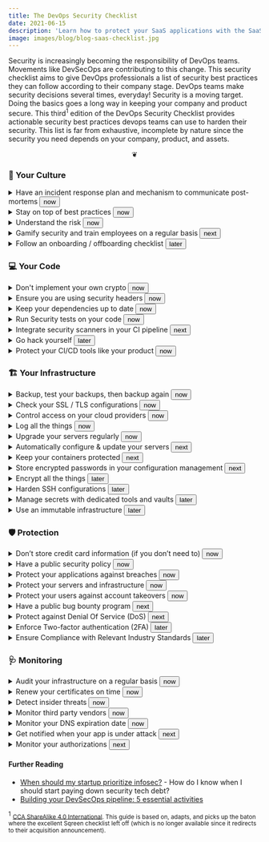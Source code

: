 ```yaml
---
title: The DevOps Security Checklist
date: 2021-06-15
description: 'Learn how to protect your SaaS applications with the SaaS CTO security checklist. Doing the basics goes a long way in keeping your company and product secure.'
image: images/blog/blog-saas-checklist.jpg
---
```


Security is increasingly becoming the responsibility of DevOps teams. Movements like DevSecOps are contributing to this change. This security checklist aims to give DevOps professionals a list of security best practices they can follow according to their company stage. DevOps teams make security decisions several times, everyday! Security is a moving target.  Doing the basics goes a long way in keeping your company and product secure. This third<sup>1</sup> edition of the DevOps Security Checklist provides actionable security best practices devops teams can use to harden their security.  This list is far from exhaustive, incomplete by nature since the security you need depends on your company, product, and assets.

<div onclick="document.body.querySelectorAll('details').forEach((e) => (e.hasAttribute('open')) ? e.removeAttribute('open') : e.setAttribute('open',true))"><center>&#x2766;</center></div>

### 🚀 Your Culture
<details><summary>Have an incident response plan and mechanism to communicate post-mortems <button class=stage>now</button> </summary>

It is not a question of "if" but "when". Evaluate your risks, prepare a proper action plan in case of a breach and communicate properly after the fact.

https://blog.serverdensity.com/how-to-write-a-postmortem/

https://codeascraft.com/2012/05/22/blameless-postmortems/

https://blog.sqreen.io/cybersecurity-risk-assessment-for-startup-cto/

</details>

<details><summary> Stay on top of best practices
 <button class=stage>now
</button></summary>

DevOps is an ever-changing landscape. Ensure that you stay up to date in terms of new technologies, vulnerabilities or best practices.

[https://aws.amazon.com/whitepapers/architecting-for-the-aws-cloud-best-practices/](https://aws.amazon.com/whitepapers/architecting-for-the-aws-cloud-best-practices/)

[https://docs.microsoft.com/en-us/azure/security/azure-security-network-security-best-practices](https://docs.microsoft.com/en-us/azure/security/azure-security-network-security-best-practices)

[http://webopsweekly.com/](http://webopsweekly.com/)

</details><details><summary>Understand the risk
 <button class=stage>now
</button></summary>

The cost of breaches is drastically increasing and security should be taken seriously inside an organization. DevOps engineers should play an important role in advocating for better security practices

[http://www.nttcomsecurity.com/us/uploads/documentdatabase/US_Report_Risk_Value_Public_Approved_v2.pdf](http://www.nttcomsecurity.com/us/uploads/documentdatabase/US_Report_Risk_Value_Public_Approved_v2.pdf)

[http://fortune.com/2016/06/15/data-breach-cost-study-ibm/](http://fortune.com/2016/06/15/data-breach-cost-study-ibm/)

[https://www.troyhunt.com/the-emergence-of-historical-mega-breaches/](https://www.troyhunt.com/the-emergence-of-historical-mega-breaches/)

</details><details><summary>Gamify security and train employees on a regular basis
 <button class=stage>next
</button></summary>

Humans are the weakest links in the security chain. DevOps contribute to the security awareness of all the employees in a company. By explaining how an attacker could infiltrate your company, you will increase the awareness and thus minimize the chance of a hack. Don’t forget fishing and spear-fishing attacks.

[https://www.schneier.com/blog/archives/2008/03/the_security_mi_1.html](https://www.schneier.com/blog/archives/2008/03/the_security_mi_1.html)

[http://www.govtech.com/blogs/lohrmann-on-cybersecurity/Ten-Recommendations-for-Security-Awareness-Programs.html](http://www.govtech.com/blogs/lohrmann-on-cybersecurity/Ten-Recommendations-for-Security-Awareness-Programs.html)

[http://lifehacker.com/5933296/how-can-i-protect-against-hackers-who-use-sneaky-social-engineering-techniques-to-get-into-my-accounts](http://lifehacker.com/5933296/how-can-i-protect-against-hackers-who-use-sneaky-social-engineering-techniques-to-get-into-my-accounts)

</details><details><summary> Follow an onboarding / offboarding checklist
 <button class=stage>later
</button></summary>

This checklist should contain a list of all the steps you need to enforce when an employee, contractor, intern, etc… joins your company. A similar list can also be used when the someone is leaving your team.

[https://www.rippling.com/](https://www.rippling.com/)

[https://about.gitlab.com/handbook/general-onboarding/](https://about.gitlab.com/handbook/general-onboarding/)

[https://about.gitlab.com/handbook/offboarding/](https://about.gitlab.com/handbook/offboarding/)

</details>

### 💻 Your Code
<details><summary>Don't implement your own crypto <button class=stage>now</button></summary>

The problem with cryptography is, that you don’t know you are wrong until you are hacked. So don’t do your own crypto. Use standards instead.

http://crypto.stackexchange.com/questions/43272/why-is-writing-your-own-encryptiondiscouraged

https://download.libsodium.org/doc/

</details>

<details><summary>Ensure you are using security headers
 <button class=stage>now
</button></summary>

Modern browsers support a set of headers dedicated to block certain types of attacks. Make sure you properly implemented all security headers. Don’t forget about the CSP.

[https://securityheaders.io/](https://securityheaders.io/)

[https://myheaders.sqreen.io/](https://myheaders.sqreen.io/)

[https://blog.appcanary.com/2017/http-security-headers.html](https://blog.appcanary.com/2017/http-security-headers.html)

</details><details><summary>Keep your dependencies up to date
 <button class=stage>now
</button></summary>

Third-party libraries can put your application at risk. Make sure you track your vulnerable packages and update them regularly.

[https://www.sqreen.io/](https://www.sqreen.io/)

[https://pyup.io/](https://pyup.io/)

[https://snyk.io/](https://snyk.io/)

[https://nodesource.com/products/certified-modules](https://nodesource.com/products/certified-modules)

</details><details><summary>Run Security tests on your code
 <button class=stage>now
</button></summary>

Static Application Security Testing (SAST) is an easy and fast way to find security vulnerabilities in your code. You can enforce SAST security checks in your CI, but be aware of the high number of false positives that can frustrate developers.

[https://www.owasp.org/index.php/Source_Code_Analysis_Tools](https://www.owasp.org/index.php/Source_Code_Analysis_Tools)

[https://github.com/mre/awesome-static-analysis](https://github.com/mre/awesome-static-analysis)

[https://docs.travis-ci.com/user/coverity-scan](https://docs.travis-ci.com/user/coverity-scan)

</details><details><summary>Integrate security scanners in your CI pipeline
 <button class=stage>next
</button></summary>

Integrate a Dynamic Application Security Testing (DAST) tool in your CI, but just like SAST be aware of the high number of false positives.

[http://www.arachni-scanner.com/](http://www.arachni-scanner.com/)

[https://www.owasp.org/index.php/OWASP_Zed_Attack_Proxy_Project](https://www.owasp.org/index.php/OWASP_Zed_Attack_Proxy_Project)

[https://www.acunetix.com/vulnerability-scanner/](https://www.acunetix.com/vulnerability-scanner/)

</details><details><summary>Go hack yourself
 <button class=stage>later
</button></summary>

If your company doesn’t have yet a structured security team, help create a multidisciplinary Red Team to stress your application and infrastructure. Providing an easy environment for the Red Team to attack the application should be part of the scope of DevOps.

[http://www.devsecops.org/blog/2015/12/10/red-team-pwning-the-hearts-and-minds-one-ticket-at-a-time](http://www.devsecops.org/blog/2015/12/10/red-team-pwning-the-hearts-and-minds-one-ticket-at-a-time)

</details><details><summary>Protect your CI/CD tools like your product
 <button class=stage>now
</button></summary>

Your continuous deployment pipeline is the backbone of your IT. Security should be checked at each step. Your CI builds should fail if you detect a security vulnerability. Store your CI configuration for traceability and audit.

[https://wiki.jenkins-ci.org/display/JENKINS/JobConfigHistory+Plugin](https://wiki.jenkins-ci.org/display/JENKINS/JobConfigHistory+Plugin)

[https://www.slideshare.net/kponiatowski/if-cicd-teams-have-time-for-security-so-do-you](https://www.slideshare.net/kponiatowski/if-cicd-teams-have-time-for-security-so-do-you)

</details>

### 🏗 Your Infrastructure
<details><summary>Backup, test your backups, then backup again <button class=stage>now</button></summary>

Backup all your critical assets. Ensure that you attempt to restore your backups frequently so you can guarantee that they’re working as intended. S3 is a very cheap and effective way to backup your assets. Instrument monitoring to ensure backups and restoration verification are working as intended. Research whether offsite and encrypted backups make sense for your product, infrastructure, and regulatory concerns (PII and user data retention).

MongoDB Backup: https://docs.mongodb.com/manual/core/backups/

Postgresql: https://www.postgresql.org/docs/current/static/backup.html

Linux: http://www.tecmint.com/linux-system-backup-tools/

https://www.dataone.org/best-practices/ensure-integrity-and-accessibility-whenmaking-backups-data

https://docs.aws.amazon.com/AmazonRDS/latest/UserGuide/USER_WorkingWithAutomatedBackups.html

https://aws.amazon.com/getting-started/backup-files-to-amazon-s3/

https://www.tarsnap.com/

https://quay.io/


</details>

<details><summary>Check your SSL / TLS configurations
 <button class=stage>now
</button></summary>

Use free tools to scan your infrastructure regularly and make sure the SSL configurations are correct.

[https://observatory.mozilla.org/](https://observatory.mozilla.org/)

[https://www.ssllabs.com/](https://www.ssllabs.com/)

[https://diogomonica.com/2015/12/29/from-double-f-to-double-a/](https://diogomonica.com/2015/12/29/from-double-f-to-double-a/)

</details><details><summary>Control access on your cloud providers
 <button class=stage>now
</button></summary>

The best way to protect your services (database, file storage) is to not use passwords at all. Use the built-in Identity and Access Management (IAM) functions to securely control access to your ressources.

[http://docs.aws.amazon.com/IAM/latest/UserGuide/introduction.html](http://docs.aws.amazon.com/IAM/latest/UserGuide/introduction.html)

[https://cloud.google.com/compute/docs/access/create-enable-service-accounts-for-instances](https://cloud.google.com/compute/docs/access/create-enable-service-accounts-for-instances)

</details><details><summary>Log all the things
 <button class=stage>now
</button></summary>

Infrastructure logs and application logs are your most precious allies for investigating a data breach. Make sure your logs are stored somewhere safe and central. Also make sure you whitelist- or blacklist-specific incoming data to avoid storing personally identifiable information (PII) data.

[https://qbox.io/blog/welcome-to-the-elk-stack-elasticsearch-logstash-kibana](https://qbox.io/blog/welcome-to-the-elk-stack-elasticsearch-logstash-kibana)

[https://www.loggly.com/](https://www.loggly.com/)

</details><details><summary>Upgrade your servers regularly
 <button class=stage>now
</button></summary>

Server packages and libraries are often updated when security vulnerabilities are found. You should update them as soon as a security vulnerability is found.

[https://www.ubuntu.com/usn/](https://www.ubuntu.com/usn/)

[https://help.ubuntu.com/community/AutomaticSecurityUpdates](https://help.ubuntu.com/community/AutomaticSecurityUpdates)

[https://access.redhat.com/security/vulnerabilities](https://access.redhat.com/security/vulnerabilities)

</details><details><summary>Automatically configure & update your servers
 <button class=stage>next
</button></summary>

An automated configuration management tool helps you ensure that your servers are updated and secured.

**Chef:** [https://learn.chef.io/tutorials/](https://learn.chef.io/tutorials/)

**Puppet:** [https://www.digitalocean.com/community/tutorials/how-to-install-puppet-4-in-a-master-agent-setup-on-ubuntu-14-04](https://www.digitalocean.com/community/tutorials/how-to-install-puppet-4-in-a-master-agent-setup-on-ubuntu-14-04)

**Ansible:** [http://docs.ansible.com/ansible/intro_getting_started.html](http://docs.ansible.com/ansible/intro_getting_started.html)

**Salt:** [https://docs.saltstack.com/en/latest/topics/tutorials/walkthrough.html](https://docs.saltstack.com/en/latest/topics/tutorials/walkthrough.html)

</details><details><summary>Keep your containers protected
 <button class=stage>next
</button></summary>

Use Docker (or Kubernetes), and ensure that they are patched and secure.
Use tools to automatically update and scan your containers for security vulnerabilities.

[https://www.docker.com/docker-security](https://www.docker.com/docker-security)

[https://docs.docker.com/docker-cloud/builds/image-scan/](https://docs.docker.com/docker-cloud/builds/image-scan/)

[https://jpetazzo.github.io/2015/05/27/docker-images-vulnerabilities/](https://jpetazzo.github.io/2015/05/27/docker-images-vulnerabilities/)

[https://www.slideshare.net/MichaelCherny/security-best-practices-for-kubernetes-deployment](https://www.slideshare.net/MichaelCherny/security-best-practices-for-kubernetes-deployment)

</details><details><summary>Store encrypted passwords in your configuration management
 <button class=stage>next
</button></summary>

Storing passwords (like databases ones) can be done on a dedicated database with restricted access. An other solution is to store them encrypted in your Source Code Management (SCM) system. That way, you just need the master key to decrypt them.

**Chef:** [https://github.com/chef/chef-vault](https://github.com/chef/chef-vault)

**Puppet:** [https://puppet.com/blog/encrypt-your-data-using-hiera-eyaml](https://puppet.com/blog/encrypt-your-data-using-hiera-eyaml)

**Salt:** [https://docs.saltstack.com/en/latest/ref/renderers/all/salt.renderers.gpg.html](https://docs.saltstack.com/en/latest/ref/renderers/all/salt.renderers.gpg.html)

**Ansible:** [http://docs.ansible.com/ansible/playbooks_vault.html](http://docs.ansible.com/ansible/playbooks_vault.html)

</details><details><summary>Encrypt all the things
 <button class=stage>later
</button></summary>

SSL performance problems are a myth and you don’t have any good reasons not to use SSL on all your public services.

[https://letsencrypt.org/](https://letsencrypt.org/)

[https://certbot.eff.org/](https://certbot.eff.org/)

[https://www.digitalocean.com/community/tutorials/how-to-secure-nginx-with-let-s-encrypt-on-ubuntu-14-04](https://www.digitalocean.com/community/tutorials/how-to-secure-nginx-with-let-s-encrypt-on-ubuntu-14-04)

[https://www.digitalocean.com/community/tutorials/how-to-secure-apache-with-let-s-encrypt-on-ubuntu-14-04](https://www.digitalocean.com/community/tutorials/how-to-secure-apache-with-let-s-encrypt-on-ubuntu-14-04)

</details><details><summary>Harden SSH configurations
 <button class=stage>later
</button></summary>

SSH is the defacto remote login mechanism on Linux environments. It’s also the de facto penetration vector for hackers. Make sure you have proper  SSH configurations.

[https://devops.profitbricks.com/tutorials/secure-the-ssh-server-on-ubuntu/](https://devops.profitbricks.com/tutorials/secure-the-ssh-server-on-ubuntu/)

[https://www.digitalocean.com/community/tutorials/how-to-set-up-ssh-keys--2](https://www.digitalocean.com/community/tutorials/how-to-set-up-ssh-keys--2)

</details><details><summary>Manage secrets with dedicated tools and vaults
 <button class=stage>later
</button></summary>

When you need to store cryptographic secrets (other than database password, TLS certificate, …) and perform encryption with them, you should use dedicated tools. This way the cryptographic secret never leaves the tool and you get auditing features.

[https://www.vaultproject.io/](https://www.vaultproject.io/)

[https://github.com/square/keywhiz](https://github.com/square/keywhiz)

[https://aws.amazon.com/cloudhsm/](https://aws.amazon.com/cloudhsm/)

[https://aws.amazon.com/kms/](https://aws.amazon.com/kms/)

</details><details><summary>Use an immutable infrastructure
 <button class=stage>later
</button></summary>

Use immutable infrastructures to avoid having to manage and update your servers.

[https://martinfowler.com/bliki/ImmutableServer.html](https://martinfowler.com/bliki/ImmutableServer.html)

[https://hackernoon.com/configuration-management-is-an-antipattern-e677e34be64c#.n68b1i3eo](https://hackernoon.com/configuration-management-is-an-antipattern-e677e34be64c#.n68b1i3eo)

</details>

### 🛡️ Protection
<details><summary>Don’t store credit card information (if you don’t need to) <button class=stage>now</button></summary>

Use third-party services to store credit card information to avoid having to manage and protect them.


https://stripe.com/

https://www.braintreepayments.com

https://www.pcisecuritystandards.org/pdfs/pciscc_ten_common_myths.pdf

https://medium.com/@folsen/accepting-payments-is-getting-harder-1b2f342e4ea#.897akko4q

</details>

<details><summary>Have a public security policy
 <button class=stage>now
</button></summary>

This is a page on your corporate website describing how you plan to respond to external security reports. You should advise you support [responsible disclosure](https://en.wikipedia.org/wiki/Responsible_disclosure). Keep in mind that most of the reports that you receive probably won't be relevant.

[https://www.intercom.com/security ](https://www.intercom.com/security )

[https://www.zendesk.com/product/zendesk-security/ ](https://www.zendesk.com/product/zendesk-security/ )

[https://www.apple.com/support/security/](https://www.apple.com/support/security/)

</details><details><summary>Protect your applications against breaches
 <button class=stage>now
</button></summary>

Detect and block attacks in real-time using a protection solution. All the OWASP top-10 vulnerabilities (SQL injections, NoSQL injections, cross-site scripting attacks, code/command injections, etc.) are covered.

[https://www.sqreen.io/](https://www.sqreen.io/)

[https://en.wikipedia.org/wiki/Web_application_firewall](https://en.wikipedia.org/wiki/Web_application_firewall)

</details><details><summary>Protect your servers and infrastructure
 <button class=stage>now
</button></summary>

Your servers will be scanned in order to fingerprint your application and locate open services, misconfiguration, etc. You can setup tools to keep these scanners away from your servers.

[https://www.digitalocean.com/community/tutorials/how-to-protect-ssh-with-fail2ban-on-ubuntu-14-04](https://www.digitalocean.com/community/tutorials/how-to-protect-ssh-with-fail2ban-on-ubuntu-14-04)

</details><details><summary>Protect your users against account takeovers
 <button class=stage>now
</button></summary>

Account takeovers or brute force attacks are easy to setup. You should make sure your users are protected against account takeovers.

[https://www.owasp.org/index.php/Blocking_Brute_Force_Attacks](https://www.owasp.org/index.php/Blocking_Brute_Force_Attacks)

[https://security.stackexchange.com/questions/94432/should-i-implement-incorrect-password-delay-in-a-website-or-a-webservice](https://security.stackexchange.com/questions/94432/should-i-implement-incorrect-password-delay-in-a-website-or-a-webservice)

[https://www.sqreen.io/](https://www.sqreen.io/)

</details><details><summary>Have a public bug bounty program
 <button class=stage>next
</button></summary>

A bug bounty program will allow external hackers to report vulnerabilities. Most of the bug bounties program set rewards in place. You need security aware people inside your development teams to evaluate any reports you receive.

[https://www.tripwire.com/state-of-security/vulnerability-management/launching-an-efficient-and-cost-effective-bug-bounty-program/](https://www.tripwire.com/state-of-security/vulnerability-management/launching-an-efficient-and-cost-effective-bug-bounty-program/)

[https://www.hackerone.com/](https://www.hackerone.com/)

[https://bountyfactory.io/en/index.html](https://bountyfactory.io/en/index.html)

</details><details><summary>Protect against Denial Of Service (DoS)
 <button class=stage>next
</button></summary>

DoS attacks are meant to break your application and make it unavailable to your customers. Use a specific service to protect your app against Distributed Denial Of Service attacks.

[https://www.akamai.com/](https://www.akamai.com/)

[https://www.cloudflare.com/ddos/](https://www.cloudflare.com/ddos/)

[https://www.ovh.com/us/news/articles/a1171.protection-anti-ddos-service-standard](https://www.ovh.com/us/news/articles/a1171.protection-anti-ddos-service-standard)

</details><details><summary>Enforce Two-factor authentication (2FA)
 <button class=stage>later
</button></summary>

Enforce 2FA on all the services used (whenever possible).

[https://duo.com/](https://duo.com/)

[https://auth0.com/](https://auth0.com/)

[https://nakedsecurity.sophos.com/2016/08/18/nists-new-password-rules-what-you-need-to-know/](https://nakedsecurity.sophos.com/2016/08/18/nists-new-password-rules-what-you-need-to-know/)

</details><details><summary>Ensure Compliance with Relevant Industry Standards
 <button class=stage>later
</button></summary>

Comply to standards to ensure you follow industry best practices and answer your customer needs. But simple compliance will never protect your apps.

[https://cloudsecurityalliance.org/](https://cloudsecurityalliance.org/)

[https://en.wikipedia.org/wiki/ISO/IEC_27001:2013](https://en.wikipedia.org/wiki/ISO/IEC_27001:2013)

[https://en.wikipedia.org/wiki/Payment_Card_Industry_Data_Security_Standard](https://en.wikipedia.org/wiki/Payment_Card_Industry_Data_Security_Standard)

</details>

### 🩺  Monitoring
<details><summary>Audit your infrastructure on a regular basis <button class=stage>now</button></summary>

With cloud providers, it’s easy to start instances and forget about them. You will need to create and maintain a list of your assets (servers, network devices, services exposed etc…), and review it regularly to determine if you still need them, keep them up to date, and ensure that they benefit from your latest deployments.


http://docs.aws.amazon.com/general/latest/gr/aws-security-audit-guide.html

http://searchenterpriselinux.techtarget.com/tip/Creating-an-inventory-with-nmapnetwork-scanning

https://github.com/Netflix/security_monkey

</details>

<details><summary>Renew your certificates on time
 <button class=stage>now
</button></summary>

You should be using TLS certificates. It can be a hassle to configure and monitor but don’t forget to renew them!

[https://www.ssllabs.com/](https://www.ssllabs.com/)

[https://serverlesscode.com/post/ssl-expiration-alerts-with-lambda/](https://serverlesscode.com/post/ssl-expiration-alerts-with-lambda/)

</details><details><summary>Detect insider threats
 <button class=stage>now
</button></summary>

The most important attacks will come from insider threats. Those can be users or attackers gaining access to privileged user accounts. Make sure you monitor your users to detect attackers before an attack happens.

[https://www.sqreen.io/ ](https://www.sqreen.io/ )

</details><details><summary>Monitor third party vendors
 <button class=stage>now
</button></summary>

You’re likely to use third party products to manage your servers / payrolls / logs or even just social media. Just like you’re likely to be hacked, they can be too. Make sure you follow the news and react immediately after a breach.

[https://haveibeenpwned.com/](https://haveibeenpwned.com/)

[https://twitter.com/SecurityNewsbot](https://twitter.com/SecurityNewsbot)

</details><details><summary>Monitor your DNS expiration date
 <button class=stage>now
</button></summary>

Just like TLS certificates, DNS can expire. Make sure you monitor your DNS expiration automatically.

[https://github.com/glensc/monitoring-plugin-check_domain](https://github.com/glensc/monitoring-plugin-check_domain)

</details><details><summary>Get notified when your app is under attack
 <button class=stage>next
</button></summary>

You will be attacked. Make sure you have a monitoring system in place that will detect security events targeting your application before it’s too late. Knowing when your application is starting to get massively scanned is key to stop more advanced attacks.

[https://www.linode.com/docs/security/using-fail2ban-for-security#email-alerts](https://www.linode.com/docs/security/using-fail2ban-for-security#email-alerts)

[https://www.sqreen.io/](https://www.sqreen.io/)

[http://alerta.io/](http://alerta.io/)

</details><details><summary>Monitor your authorizations
 <button class=stage>next
</button></summary>

Be proactive and be alerted when authorizations or keys binary are changed in your production.

[http://techblog.netflix.com/2017/03/netflix-security-monkey-on-google-cloud.html](http://techblog.netflix.com/2017/03/netflix-security-monkey-on-google-cloud.html)

[https://cloudsploit.com/events](https://cloudsploit.com/events)

[http://ossec.github.io/](http://ossec.github.io/)

[https://security.stackexchange.com/a/19386](https://security.stackexchange.com/a/19386)

</details>

#### Further Reading

* [When should my startup prioritize infosec?](https://www.goldfiglabs.com/blog/when-should-my-startup-prioritize-infosec/) - How do I know when I should start paying down security tech debt?
* [Building your DevSecOps pipeline: 5 essential activities](https://www.synopsys.com/blogs/software-security/devsecops-pipeline-checklist/)


<sup>1</sup> <small>[CCA ShareAlike 4.0 International](https://github.com/vikrum/CTOSecurityChecklist/blob/master/LICENSE.md). This guide is based on, adapts, and picks up the baton where the excellent Sqreen checklist left off (which is no longer available since it redirects to their acquisition announcement).</small>


